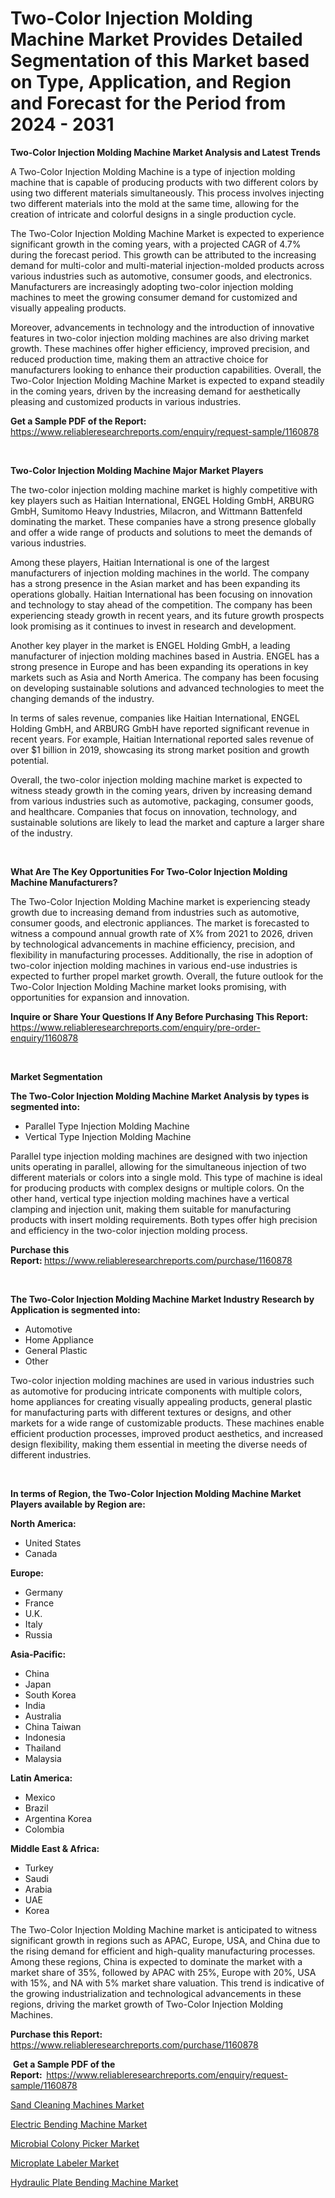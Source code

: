 <p><h1>Two-Color Injection Molding Machine Market Provides Detailed Segmentation of this Market based on Type, Application, and Region and Forecast for the Period from 2024 - 2031</h1></p><p><strong>Two-Color Injection Molding Machine Market Analysis and Latest Trends</strong></p>
<p><p>A Two-Color Injection Molding Machine is a type of injection molding machine that is capable of producing products with two different colors by using two different materials simultaneously. This process involves injecting two different materials into the mold at the same time, allowing for the creation of intricate and colorful designs in a single production cycle.</p><p>The Two-Color Injection Molding Machine Market is expected to experience significant growth in the coming years, with a projected CAGR of 4.7% during the forecast period. This growth can be attributed to the increasing demand for multi-color and multi-material injection-molded products across various industries such as automotive, consumer goods, and electronics. Manufacturers are increasingly adopting two-color injection molding machines to meet the growing consumer demand for customized and visually appealing products.</p><p>Moreover, advancements in technology and the introduction of innovative features in two-color injection molding machines are also driving market growth. These machines offer higher efficiency, improved precision, and reduced production time, making them an attractive choice for manufacturers looking to enhance their production capabilities. Overall, the Two-Color Injection Molding Machine Market is expected to expand steadily in the coming years, driven by the increasing demand for aesthetically pleasing and customized products in various industries.</p></p>
<p><strong>Get a Sample PDF of the Report:&nbsp;</strong> <a href="https://www.reliableresearchreports.com/enquiry/request-sample/1160878">https://www.reliableresearchreports.com/enquiry/request-sample/1160878</a></p>
<p>&nbsp;</p>
<p><strong>Two-Color Injection Molding Machine Major Market Players</strong></p>
<p><p>The two-color injection molding machine market is highly competitive with key players such as Haitian International, ENGEL Holding GmbH, ARBURG GmbH, Sumitomo Heavy Industries, Milacron, and Wittmann Battenfeld dominating the market. These companies have a strong presence globally and offer a wide range of products and solutions to meet the demands of various industries.</p><p>Among these players, Haitian International is one of the largest manufacturers of injection molding machines in the world. The company has a strong presence in the Asian market and has been expanding its operations globally. Haitian International has been focusing on innovation and technology to stay ahead of the competition. The company has been experiencing steady growth in recent years, and its future growth prospects look promising as it continues to invest in research and development.</p><p>Another key player in the market is ENGEL Holding GmbH, a leading manufacturer of injection molding machines based in Austria. ENGEL has a strong presence in Europe and has been expanding its operations in key markets such as Asia and North America. The company has been focusing on developing sustainable solutions and advanced technologies to meet the changing demands of the industry.</p><p>In terms of sales revenue, companies like Haitian International, ENGEL Holding GmbH, and ARBURG GmbH have reported significant revenue in recent years. For example, Haitian International reported sales revenue of over $1 billion in 2019, showcasing its strong market position and growth potential.</p><p>Overall, the two-color injection molding machine market is expected to witness steady growth in the coming years, driven by increasing demand from various industries such as automotive, packaging, consumer goods, and healthcare. Companies that focus on innovation, technology, and sustainable solutions are likely to lead the market and capture a larger share of the industry.</p></p>
<p>&nbsp;</p>
<p><strong>What Are The Key Opportunities For Two-Color Injection Molding Machine Manufacturers?</strong></p>
<p><p>The Two-Color Injection Molding Machine market is experiencing steady growth due to increasing demand from industries such as automotive, consumer goods, and electronic appliances. The market is forecasted to witness a compound annual growth rate of X% from 2021 to 2026, driven by technological advancements in machine efficiency, precision, and flexibility in manufacturing processes. Additionally, the rise in adoption of two-color injection molding machines in various end-use industries is expected to further propel market growth. Overall, the future outlook for the Two-Color Injection Molding Machine market looks promising, with opportunities for expansion and innovation.</p></p>
<p><strong>Inquire or Share Your Questions If Any Before Purchasing This Report:</strong> <a href="https://www.reliableresearchreports.com/enquiry/pre-order-enquiry/1160878">https://www.reliableresearchreports.com/enquiry/pre-order-enquiry/1160878</a></p>
<p>&nbsp;</p>
<p><strong>Market Segmentation</strong></p>
<p><strong>The Two-Color Injection Molding Machine Market Analysis by types is segmented into:</strong></p>
<p><ul><li>Parallel Type Injection Molding Machine</li><li>Vertical Type Injection Molding Machine</li></ul></p>
<p><p>Parallel type injection molding machines are designed with two injection units operating in parallel, allowing for the simultaneous injection of two different materials or colors into a single mold. This type of machine is ideal for producing products with complex designs or multiple colors. On the other hand, vertical type injection molding machines have a vertical clamping and injection unit, making them suitable for manufacturing products with insert molding requirements. Both types offer high precision and efficiency in the two-color injection molding process.</p></p>
<p><strong>Purchase this Report:&nbsp;</strong><a href="https://www.reliableresearchreports.com/purchase/1160878">https://www.reliableresearchreports.com/purchase/1160878</a></p>
<p>&nbsp;</p>
<p><strong>The Two-Color Injection Molding Machine Market Industry Research by Application is segmented into:</strong></p>
<p><ul><li>Automotive</li><li>Home Appliance</li><li>General Plastic</li><li>Other</li></ul></p>
<p><p>Two-color injection molding machines are used in various industries such as automotive for producing intricate components with multiple colors, home appliances for creating visually appealing products, general plastic for manufacturing parts with different textures or designs, and other markets for a wide range of customizable products. These machines enable efficient production processes, improved product aesthetics, and increased design flexibility, making them essential in meeting the diverse needs of different industries.</p></p>
<p>&nbsp;</p>
<p><strong>In terms of Region, the Two-Color Injection Molding Machine Market Players available by Region are:</strong></p>
<p>
    <p> <strong> North America: </strong>
        <ul>
            <li>United States</li>
            <li>Canada</li>
        </ul>
        </p> 
    <p> <strong> Europe: </strong>
        <ul>
            <li>Germany</li>
            <li>France</li>
            <li>U.K.</li>
            <li>Italy</li>
            <li>Russia</li>
        </ul>
        </p> 
    <p> <strong> Asia-Pacific: </strong>
        <ul>
            <li>China</li>
            <li>Japan</li>
            <li>South Korea</li>
            <li>India</li>
            <li>Australia</li>
            <li>China Taiwan</li>
            <li>Indonesia</li>
            <li>Thailand</li>
            <li>Malaysia</li>
        </ul>
        </p> 
    <p> <strong> Latin America: </strong>
        <ul>
            <li>Mexico</li>
            <li>Brazil</li>
            <li>Argentina Korea</li>
            <li>Colombia</li>
        </ul>
        </p> 
    <p> <strong> Middle East & Africa: </strong>
        <ul>
            <li>Turkey</li>
            <li>Saudi</li>
            <li>Arabia</li>
            <li>UAE</li>
            <li>Korea</li>
        </ul>
    </p>
    </p>
<p><p>The Two-Color Injection Molding Machine market is anticipated to witness significant growth in regions such as APAC, Europe, USA, and China due to the rising demand for efficient and high-quality manufacturing processes. Among these regions, China is expected to dominate the market with a market share of 35%, followed by APAC with 25%, Europe with 20%, USA with 15%, and NA with 5% market share valuation. This trend is indicative of the growing industrialization and technological advancements in these regions, driving the market growth of Two-Color Injection Molding Machines.</p></p>
<p><strong>Purchase this Report: </strong><a href="https://www.reliableresearchreports.com/purchase/1160878">https://www.reliableresearchreports.com/purchase/1160878</a></p>
<p>&nbsp;<strong>Get a Sample PDF of the Report:&nbsp;&nbsp;</strong><a href="https://www.reliableresearchreports.com/enquiry/request-sample/1160878">https://www.reliableresearchreports.com/enquiry/request-sample/1160878</a></p>
<p><strong></strong></p>
<p><p><a href="https://medium.com/@ashlybednar2023/analyzing-sand-cleaning-machines-market-global-industry-perspective-and-forecast-2024-to-2031-73071886a6c9">Sand Cleaning Machines Market</a></p><p><a href="https://medium.com/@scottford2001/electric-bending-machine-market-share-evolution-and-market-growth-trends-2024-2031-ad4b6ec139ef">Electric Bending Machine Market</a></p><p><a href="https://medium.com/@elvirabogdani08/microbial-colony-picker-market-research-report-its-history-and-forecast-2024-to-2031-26362ed3e0e2">Microbial Colony Picker Market</a></p><p><a href="https://medium.com/@elvirabogdani08/microplate-labeler-market-insight-market-trends-growth-forecasted-from-2024-to-2031-6bdf688aa79d">Microplate Labeler Market</a></p><p><a href="https://medium.com/@scottford2001/hydraulic-plate-bending-machine-market-trends-forecast-and-competitive-analysis-to-2031-e06980cdd08b">Hydraulic Plate Bending Machine Market</a></p></p>